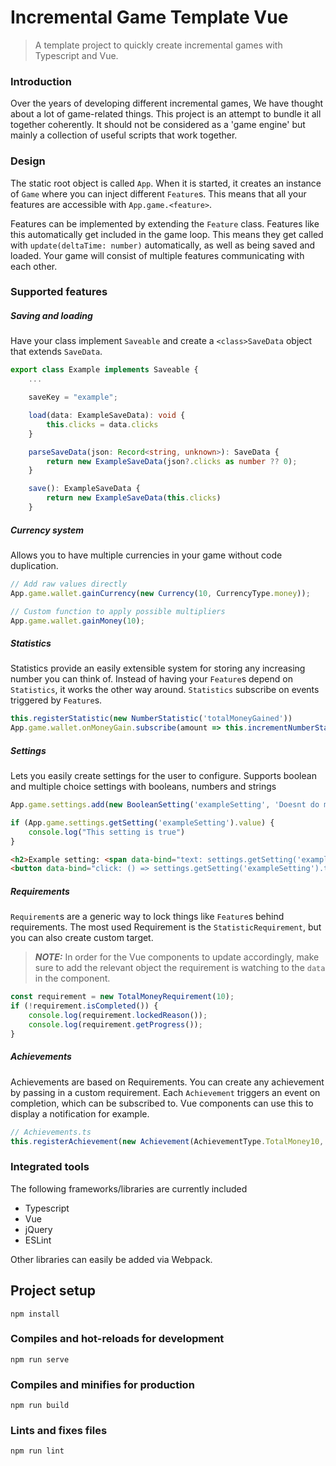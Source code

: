 # Incremental Game Template Vue
> A template project to quickly create incremental games with Typescript and Vue.

### Introduction
Over the years of developing different incremental games, We have thought about a lot of game-related things.
This project is an attempt to bundle it all together coherently.
It should not be considered as a 'game engine' but mainly a collection of useful scripts that work together.


### Design
The static root object is called `App`. When it is started, it creates an instance of `Game` where you can inject different `Feature`s.
This means that all your features are accessible with `App.game.<feature>`.

Features can be implemented by extending the `Feature` class. Features like this automatically get included in the game loop.
This means they get called with `update(deltaTime: number)` automatically, as well as being saved and loaded.
Your game will consist of multiple features communicating with each other.



### Supported features

##### Saving and loading
Have your class implement `Saveable` and create a `<class>SaveData` object that extends `SaveData`.

```ts
export class Example implements Saveable {
	...

	saveKey = "example";

	load(data: ExampleSaveData): void {
	    this.clicks = data.clicks
	}

	parseSaveData(json: Record<string, unknown>): SaveData {
	    return new ExampleSaveData(json?.clicks as number ?? 0);
	}

	save(): ExampleSaveData {
	    return new ExampleSaveData(this.clicks)
	}
```

##### Currency system
Allows you to have multiple currencies in your game without code duplication.

```ts
// Add raw values directly
App.game.wallet.gainCurrency(new Currency(10, CurrencyType.money));

// Custom function to apply possible multipliers
App.game.wallet.gainMoney(10);
```

##### Statistics
Statistics provide an easily extensible system for storing any increasing number you can think of.
Instead of having your `Feature`s depend on `Statistics`, it works the other way around.
`Statistics` subscribe on events triggered by `Feature`s.

```ts
this.registerStatistic(new NumberStatistic('totalMoneyGained'))
App.game.wallet.onMoneyGain.subscribe(amount => this.incrementNumberStatistic('totalMoneyGained', amount));
```

##### Settings
Lets you easily create settings for the user to configure. Supports boolean and multiple choice settings with booleans, numbers and strings

```ts
App.game.settings.add(new BooleanSetting('exampleSetting', 'Doesnt do much really', true));

if (App.game.settings.getSetting('exampleSetting').value) {
    console.log("This setting is true")
}
```

```html
<h2>Example setting: <span data-bind="text: settings.getSetting('exampleSetting').value"> </span>!</h2>
<button data-bind="click: () => settings.getSetting('exampleSetting').toggle()">Toggle setting</button>
```

##### Requirements
`Requirement`s are a generic way to lock things like `Feature`s behind requirements.
The most used Requirement is the `StatisticRequirement`, but you can also create custom target.

> **_NOTE:_** In order for the Vue components to update accordingly, make sure to add the relevant object the requirement is watching to the `data` in the component.

```ts
const requirement = new TotalMoneyRequirement(10);
if (!requirement.isCompleted()) {
    console.log(requirement.lockedReason());
    console.log(requirement.getProgress());
}
```

##### Achievements
Achievements are based on Requirements. You can create any achievement by passing in a custom requirement.
Each `Achievement` triggers an event on completion, which can be subscribed to. Vue components can use this to display a notification for example.

```ts
// Achievements.ts
this.registerAchievement(new Achievement(AchievementType.TotalMoney10, 'Small potatoes', 'Have 10 total money', new TotalMoneyRequirement(10)))
```

### Integrated tools
The following frameworks/libraries are currently included
- Typescript
- Vue
- jQuery
- ESLint

Other libraries can easily be added via Webpack.


## Project setup
```
npm install
```

### Compiles and hot-reloads for development
```
npm run serve
```

### Compiles and minifies for production
```
npm run build
```

### Lints and fixes files
```
npm run lint
```
